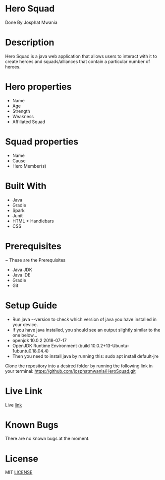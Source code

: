 # Hero Squad
Done By Josphat Mwania

# Description

Hero Squad is a java web application that allows users to interact with it to create heroes and squads/alliances that contain a particular number of heroes.

# Hero properties 	
* Name	              
* Age	              
* Strength	          
* Weakness	
* Affiliated Squad	

# Squad properties
* Name
* Cause
* Hero Member(s)


# Built With
- Java
- Gradle
- Spark
- Junit
- HTML + Handlebars     
- CSS

# Prerequisites
~ These are the Prerequisites
- Java JDK
- Java IDE
- Gradle
- Git



# Setup Guide
- Run java --version to check which version of java you have installed in your device. 
- If you have java installed, you should see an output slightly similar to the one below...
- openjdk 10.0.2 2018-07-17
- OpenJDK Runtime Environment (build 10.0.2+13-Ubuntu-1ubuntu0.18.04.4)
- Then you need to install java by running this: sudo apt install default-jre

Clone the repository into a desired folder by running the following link in your terminal: https://github.com/josphatmwania/HeroSquad.git


# Live Link
Live [link](https://hero-squad-josphat237.herokuapp.com/) 

# Known Bugs
There are no known bugs at the moment.
# License
MIT  [LICENSE](LICENSE)

